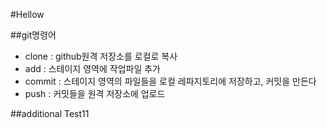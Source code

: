 #Hellow

##git명령어
- clone : github원격 저장소를 로컬로 복사
- add : 스테이지 영역에 작업파일 추가
- commit : 스테이지 영역의 파일들을 로컬 레파지토리에 저장하고, 커밋을 만든다
- push : 커밋들을 원격 저장소에 업로드

##additional Test11